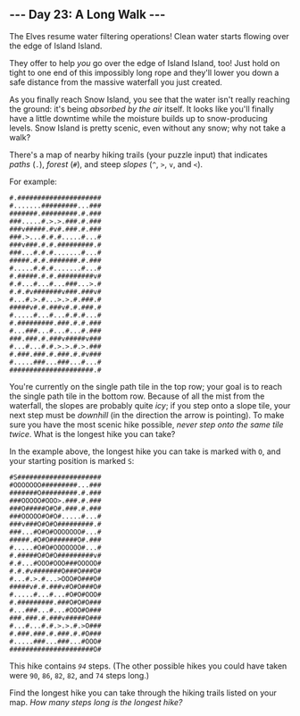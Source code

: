 <h2>--- Day 23: A Long Walk ---</h2><p>The Elves resume water filtering operations! Clean water starts flowing over the edge of Island Island.</p>
<p>They offer to help <em>you</em> go over the edge of Island Island, too! Just <span title="It'll be fiiiiiiiine.">hold on tight</span> to one end of this impossibly long rope and they'll lower you down a safe distance from the massive waterfall you just created.</p>
<p>As you finally reach Snow Island, you see that the water isn't really reaching the ground: it's being <em>absorbed by the air</em> itself. It looks like you'll finally have a little downtime while the moisture builds up to snow-producing levels. Snow Island is pretty scenic, even without any snow; why not take a walk?</p>
<p>There's a map of nearby hiking trails (your puzzle input) that indicates <em>paths</em> (<code>.</code>), <em>forest</em> (<code>#</code>), and steep <em>slopes</em> (<code>^</code>, <code>&gt;</code>, <code>v</code>, and <code>&lt;</code>).</p>
<p>For example:</p>
<pre><code>#.#####################
#.......#########...###
#######.#########.#.###
###.....#.&gt;.&gt;.###.#.###
###v#####.#v#.###.#.###
###.&gt;...#.#.#.....#...#
###v###.#.#.#########.#
###...#.#.#.......#...#
#####.#.#.#######.#.###
#.....#.#.#.......#...#
#.#####.#.#.#########v#
#.#...#...#...###...&gt;.#
#.#.#v#######v###.###v#
#...#.&gt;.#...&gt;.&gt;.#.###.#
#####v#.#.###v#.#.###.#
#.....#...#...#.#.#...#
#.#########.###.#.#.###
#...###...#...#...#.###
###.###.#.###v#####v###
#...#...#.#.&gt;.&gt;.#.&gt;.###
#.###.###.#.###.#.#v###
#.....###...###...#...#
#####################.#
</code></pre>
<p>You're currently on the single path tile in the top row; your goal is to reach the single path tile in the bottom row. Because of all the mist from the waterfall, the slopes are probably quite <em>icy</em>; if you step onto a slope tile, your next step must be <em>downhill</em> (in the direction the arrow is pointing). To make sure you have the most scenic hike possible, <em>never step onto the same tile twice</em>. What is the longest hike you can take?</p>
<p>In the example above, the longest hike you can take is marked with <code>O</code>, and your starting position is marked <code>S</code>:</p>
<pre><code>#S#####################
#OOOOOOO#########...###
#######O#########.#.###
###OOOOO#OOO&gt;.###.#.###
###O#####O#O#.###.#.###
###OOOOO#O#O#.....#...#
###v###O#O#O#########.#
###...#O#O#OOOOOOO#...#
#####.#O#O#######O#.###
#.....#O#O#OOOOOOO#...#
#.#####O#O#O#########v#
#.#...#OOO#OOO###OOOOO#
#.#.#v#######O###O###O#
#...#.&gt;.#...&gt;OOO#O###O#
#####v#.#.###v#O#O###O#
#.....#...#...#O#O#OOO#
#.#########.###O#O#O###
#...###...#...#OOO#O###
###.###.#.###v#####O###
#...#...#.#.&gt;.&gt;.#.&gt;O###
#.###.###.#.###.#.#O###
#.....###...###...#OOO#
#####################O#
</code></pre>
<p>This hike contains <code><em>94</em></code> steps. (The other possible hikes you could have taken were <code>90</code>, <code>86</code>, <code>82</code>, <code>82</code>, and <code>74</code> steps long.)</p>
<p>Find the longest hike you can take through the hiking trails listed on your map. <em>How many steps long is the longest hike?</em></p>
